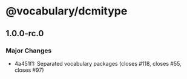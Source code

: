 # @vocabulary/dcmitype

## 1.0.0-rc.0

### Major Changes

- 4a451f1: Separated vocabulary packages (closes #118, closes #55, closes #97)
